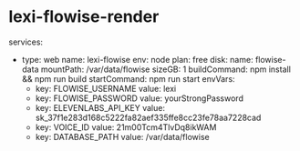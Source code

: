 # lexi-flowise-render
services:
  - type: web
    name: lexi-flowise
    env: node
    plan: free
    disk:
      name: flowise-data
      mountPath: /var/data/flowise
      sizeGB: 1
    buildCommand: npm install && npm run build
    startCommand: npm run start
    envVars:
      - key: FLOWISE_USERNAME
        value: lexi
      - key: FLOWISE_PASSWORD
        value: yourStrongPassword
      - key: ELEVENLABS_API_KEY
        value: sk_37f1e283d168c5222fa82aef335ffe8cc23fe78aa7228cad
      - key: VOICE_ID
        value: 21m00Tcm4TlvDq8ikWAM
      - key: DATABASE_PATH
        value: /var/data/flowise
